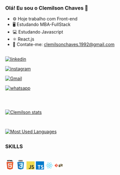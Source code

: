 ### Olá! Eu sou o Clemilson Chaves 👋

- ⚙ Hoje trabalho com Front-end
- 🖥️ Estudando MBA-FullStack 
- 💻 Estudando Javascript
- ⚛️ React.js
- 📧 Contate-me: clemilsonchaves.1992@gmail.com

##

[![linkedin](https://img.shields.io/badge/LinkedIn-0077B5?style=for-the-badge&logo=linkedin&logoColor=white)](https://linkedin.com/in/clemilsonchaves)
  
[![instagram](https://img.shields.io/badge/Instagram-E4405F?style=for-the-badge&logo=instagram&logoColor=white)](https://instagram.com/clemilsonchaves)
  
[![Gmail](https://img.shields.io/badge/Gmail-D14836?style=for-the-badge&logo=gmail&logoColor=white)](https://clemilsonchaves.1992@gmail.com) 
  
[![whatsapp](https://img.shields.io/badge/whatsapp-25D366?style=for-the-badge&logo=whatsapp&logoColor=white)](https://wa.me/5511952838766)

##

<div style="display: inline_block"><br>
  
[![Clemilson stats](https://github-readme-stats.vercel.app/api?username=clemilsonchaves&show_icons=true&theme=tokyonight)](https://github.com/clemilsonchaves/github-readme-stats)

<br>

[![Most Used Languages](https://github-readme-stats.vercel.app/api/top-langs/?username=clemilsonchaves&show_icons=true&theme=tokyonight)](https://github.com/clemilsonchaves/github-readme-stats)
</div>

##

<h3>SKILLS</h3>
<div style="display: inline_block"><br>
 <code><img height="30" src="https://raw.githubusercontent.com/github/explore/80688e429a7d4ef2fca1e82350fe8e3517d3494d/topics/html/html.png"></code>
 <code><img height="30" src="https://raw.githubusercontent.com/github/explore/80688e429a7d4ef2fca1e82350fe8e3517d3494d/topics/css/css.png"></code>
 <code><img height="26" src="https://raw.githubusercontent.com/github/explore/80688e429a7d4ef2fca1e82350fe8e3517d3494d/topics/javascript/javascript.png"></code>
 <code><img height="26" src="https://raw.githubusercontent.com/github/explore/80688e429a7d4ef2fca1e82350fe8e3517d3494d/topics/typescript/typescript.png"></code>
 <code><img height="26" src="https://raw.githubusercontent.com/github/explore/80688e429a7d4ef2fca1e82350fe8e3517d3494d/topics/react/react.png"></code>
 <code><img height="26" src="https://raw.githubusercontent.com/github/explore/80688e429a7d4ef2fca1e82350fe8e3517d3494d/topics/git/git.png"></code>
</div> 
 



